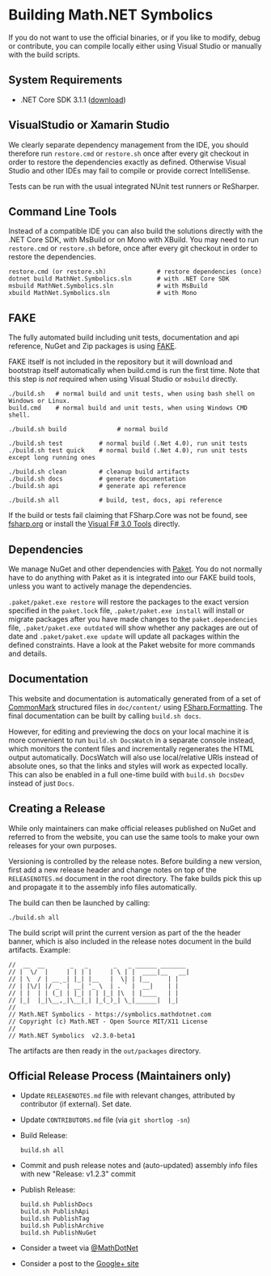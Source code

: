 Building Math.NET Symbolics
===========================

If you do not want to use the official binaries, or if you like to modify,
debug or contribute, you can compile locally either using Visual Studio or
manually with the build scripts.

System Requirements
-------------------

* .NET Core SDK 3.1.1 ([download](https://dotnet.microsoft.com/download/dotnet-core/3.1))

VisualStudio or Xamarin Studio
------------------------------

We clearly separate dependency management from the IDE, you should therefore
run `restore.cmd` or `restore.sh` once after every git checkout in order to restore
the dependencies exactly as defined. Otherwise Visual Studio and other IDEs
may fail to compile or provide correct IntelliSense.

Tests can be run with the usual integrated NUnit test runners or ReSharper.

Command Line Tools
------------------

Instead of a compatible IDE you can also build the solutions directly with
the .NET Core SDK, with MsBuild or on Mono with XBuild. You may need to run `restore.cmd` or
`restore.sh` before, once after every git checkout in order to restore the dependencies.

    restore.cmd (or restore.sh)              # restore dependencies (once)
    dotnet build MathNet.Symbolics.sln       # with .NET Core SDK
    msbuild MathNet.Symbolics.sln            # with MsBuild
    xbuild MathNet.Symbolics.sln             # with Mono

FAKE
----

The fully automated build including unit tests, documentation and api
reference, NuGet and Zip packages is using [FAKE](https://fsharp.github.io/FAKE/).

FAKE itself is not included in the repository but it will download and bootstrap
itself automatically when build.cmd is run the first time. Note that this step
is *not* required when using Visual Studio or `msbuild` directly.

    ./build.sh   # normal build and unit tests, when using bash shell on Windows or Linux.
    build.cmd    # normal build and unit tests, when using Windows CMD shell.

    ./build.sh build              # normal build

    ./build.sh test          # normal build (.Net 4.0), run unit tests
    ./build.sh test quick    # normal build (.Net 4.0), run unit tests except long running ones

    ./build.sh clean         # cleanup build artifacts
    ./build.sh docs          # generate documentation
    ./build.sh api           # generate api reference
    
    ./build.sh all           # build, test, docs, api reference

If the build or tests fail claiming that FSharp.Core was not be found, see
[fsharp.org](https://fsharp.org/use/windows/) or install the
[Visual F# 3.0 Tools](https://go.microsoft.com/fwlink/?LinkId=261286) directly.

Dependencies
------------

We manage NuGet and other dependencies with [Paket](https://fsprojects.github.io/Paket/).
You do not normally have to do anything with Paket as it is integrated into our
FAKE build tools, unless you want to actively manage the dependencies.

`.paket/paket.exe restore` will restore the packages
to the exact version specified in the `paket.lock` file,
`.paket/paket.exe install` will install or migrate packages after you have
made changes to the `paket.dependencies` file, `.paket/paket.exe outdated`
will show whether any packages are out of date and `.paket/paket.exe update`
will update all packages within the defined constraints. Have a look at the Paket
website for more commands and details.

Documentation
-------------

This website and documentation is automatically generated from of a set of
[CommonMark](https://commonmark.org/) structured files in `doc/content/` using
[FSharp.Formatting](https://tpetricek.github.io/FSharp.Formatting/).
The final documentation can be built by calling `build.sh docs`.

However, for editing and previewing the docs on your local machine it is more
convenient to run `build.sh DocsWatch` in a separate console instead, which
monitors the content files and incrementally regenerates the HTML output
automatically. DocsWatch will also use local/relative URIs instead of absolute
ones, so that the links and styles will work as expected locally. This can
also be enabled in a full one-time build with `build.sh DocsDev` instead
of just `Docs`.

Creating a Release
------------------

While only maintainers can make official releases published on NuGet and
referred to from the website, you can use the same tools to make your own
releases for your own purposes.

Versioning is controlled by the release notes. Before building a new version,
first add a new release header and change notes on top of the `RELEASENOTES.md`
document in the root directory. The fake builds pick this up and propagate it
to the assembly info files automatically.

The build can then be launched by calling:

    ./build.sh all

The build script will print the current version as part of the the header banner,
which is also included in the release notes document in the build artifacts.
Example:

    //  __  __       _   _       _   _ ______ _______
    // |  \/  |     | | | |     | \ | |  ____|__   __|
    // | \  / | __ _| |_| |__   |  \| | |__     | |
    // | |\/| |/ _` | __| '_ \  | . ` |  __|    | |
    // | |  | | (_| | |_| | | |_| |\  | |____   | |
    // |_|  |_|\__,_|\__|_| |_(_)_| \_|______|  |_|
    //
    // Math.NET Symbolics - https://symbolics.mathdotnet.com
    // Copyright (c) Math.NET - Open Source MIT/X11 License
    //
    // Math.NET Symbolics  v2.3.0-beta1

The artifacts are then ready in the `out/packages` directory.

Official Release Process (Maintainers only)
-------------------------------------------

*   Update `RELEASENOTES.md` file with relevant changes, attributed by contributor (if external). Set date.
*   Update `CONTRIBUTORS.md` file (via `git shortlog -sn`)

*   Build Release:

        build.sh all

*   Commit and push release notes and (auto-updated) assembly info files with new "Release: v1.2.3" commit

*   Publish Release:

        build.sh PublishDocs
        build.sh PublishApi
        build.sh PublishTag
        build.sh PublishArchive
        build.sh PublishNuGet

*   Consider a tweet via [@MathDotNet](https://twitter.com/MathDotNet)
*   Consider a post to the [Google+ site](https://plus.google.com/112484567926928665204)

